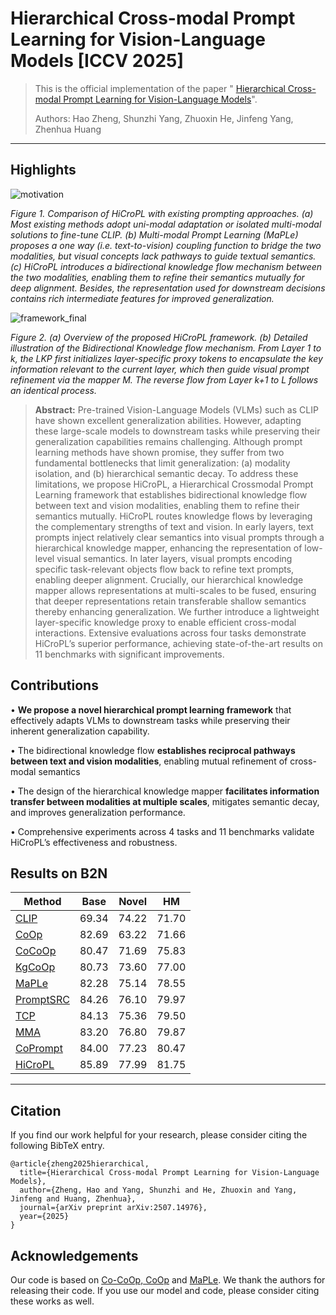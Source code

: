# Hierarchical Cross-modal Prompt Learning for Vision-Language Models [ICCV 2025]

> This is the official implementation of the paper " [Hierarchical Cross-modal Prompt Learning for Vision-Language Models](https://arxiv.org/pdf/2507.14976)".
>
> Authors: Hao Zheng, Shunzhi Yang, Zhuoxin He, Jinfeng Yang, Zhenhua Huang

------

## Highlights

![motivation](/Users/zeo/郑浩/论文/ICCV2025/motivation.png)

*Figure 1. Comparison of HiCroPL with existing prompting approaches. (a) Most existing methods adopt uni-modal adaptation or isolated multi-modal solutions to fine-tune CLIP. (b) Multi-modal Prompt Learning (MaPLe) proposes a one way (i.e. text-to-vision) coupling function to bridge the two modalities, but visual concepts lack pathways to guide textual semantics. (c) HiCroPL introduces a bidirectional knowledge flow mechanism between the two modalities, enabling them to refine their semantics mutually for deep alignment. Besides, the representation used for downstream decisions contains rich intermediate features for improved generalization.*

![framework_final](/Users/zeo/郑浩/论文/ICCV2025/framework_final.png)

*Figure 2. (a) Overview of the proposed HiCroPL framework. (b) Detailed illustration of the Bidirectional Knowledge flow mechanism. From Layer 1 to k, the LKP first initializes layer-specific proxy tokens to encapsulate the key information relevant to the current layer, which then guide visual prompt refinement via the mapper M. The reverse flow from Layer k+1 to L follows an identical process.*

> **Abstract:** Pre-trained Vision-Language Models (VLMs) such as CLIP have shown excellent generalization abilities. However, adapting these large-scale models to downstream tasks while preserving their generalization capabilities remains challenging. Although prompt learning methods have shown promise, they suffer from two fundamental bottlenecks that limit generalization: (a) modality isolation, and (b) hierarchical semantic decay. To address these limitations, we propose HiCroPL, a Hierarchical Crossmodal Prompt Learning framework that establishes bidirectional knowledge flow between text and vision modalities, enabling them to refine their semantics mutually. HiCroPL routes knowledge flows by leveraging the complementary strengths of text and vision. In early layers, text prompts inject relatively clear semantics into visual prompts through a hierarchical knowledge mapper, enhancing the representation of low-level visual semantics. In later layers, visual prompts encoding specific task-relevant objects flow back to refine text prompts, enabling deeper alignment. Crucially, our hierarchical knowledge mapper allows representations at multi-scales to be fused, ensuring that deeper representations retain transferable shallow semantics thereby enhancing generalization. We further introduce a lightweight layer-specific knowledge proxy to enable efficient cross-modal interactions. Extensive evaluations across four tasks demonstrate HiCroPL’s superior performance, achieving state-of-the-art results on 11 benchmarks with significant improvements.

## Contributions

• **We propose a novel hierarchical prompt learning framework** that effectively adapts VLMs to downstream tasks while preserving their inherent generalization capability. 

• The bidirectional knowledge flow **establishes reciprocal pathways between text and vision modalities**, enabling mutual refinement of cross-modal semantics

• The design of the hierarchical knowledge mapper **facilitates information transfer between modalities at multiple scales**, mitigates semantic decay, and improves generalization performance. 

• Comprehensive experiments across 4 tasks and 11 benchmarks validate HiCroPL’s effectiveness and robustness.

## Results on B2N

| Method                                                       | Base  | Novel | HM    |
| ------------------------------------------------------------ | ----- | ----- | ----- |
| [CLIP](https://arxiv.org/abs/2103.00020)                     | 69.34 | 74.22 | 71.70 |
| [CoOp](https://arxiv.org/abs/2109.01134)                     | 82.69 | 63.22 | 71.66 |
| [CoCoOp](https://arxiv.org/pdf/2203.05557)                   | 80.47 | 71.69 | 75.83 |
| [KgCoOp](https://arxiv.org/pdf/2303.13283)                   | 80.73 | 73.60 | 77.00 |
| [MaPLe](https://arxiv.org/abs/2210.03117)                    | 82.28 | 75.14 | 78.55 |
| [PromptSRC](https://arxiv.org/abs/2307.06948)                | 84.26 | 76.10 | 79.97 |
| [TCP](https://arxiv.org/abs/2311.18231)                      | 84.13 | 75.36 | 79.50 |
| [MMA](https://openaccess.thecvf.com/content/CVPR2024/papers/Yang_MMA_Multi-Modal_Adapter_for_Vision-Language_Models_CVPR_2024_paper.pdf) | 83.20 | 76.80 | 79.87 |
| [CoPrompt](https://arxiv.org/abs/2306.01195)                 | 84.00 | 77.23 | 80.47 |
| [HiCroPL](https://arxiv.org/pdf/2507.14976)                  | 85.89 | 77.99 | 81.75 |

------

## Citation

If you find our work helpful for your research, please consider citing the following BibTeX entry.

```
@article{zheng2025hierarchical,
  title={Hierarchical Cross-modal Prompt Learning for Vision-Language Models},
  author={Zheng, Hao and Yang, Shunzhi and He, Zhuoxin and Yang, Jinfeng and Huang, Zhenhua},
  journal={arXiv preprint arXiv:2507.14976},
  year={2025}
}
```

## Acknowledgements

Our code is based on [Co-CoOp, CoOp](https://github.com/KaiyangZhou/CoOp) and [MaPLe](https://github.com/muzairkhattak/multimodal-prompt-learning). We thank the authors for releasing their code. If you use our model and code, please consider citing these works as well.

